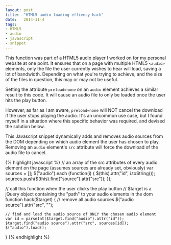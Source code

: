```yaml
---
layout: post
title:  "HTML5 audio loading effiency hack"
date:   2014-11-4
tags:
- HTML5
- audio
- javascript
- snippet
---
```

This function was part of a HTML5 audio player I worked on for my personal website at one point. It ensures that on a page with multiple HTML5 `<audio>` elements, only the file the user currently wishes to hear will <!--break-->load, saving a lot of bandwidth. Depending on what you're trying to achieve, and the size of the files in question, this may or may not be useful.

Setting the attribute `preload=none` on an `audio` element achieves a similar result to this code. It will cause an audio file to only be loaded once the user hits the play button.

However, as far as I am aware, `preload=none` will NOT cancel the download if the user stops playing the audio. It's an uncommon use case, but I found myself in a situation where this specific behavior was required, and devised the solution below. 

This Javascript snippet dynamically adds and removes audio sources from the DOM depending on which audio element the user has chosen to play. Removing an `audio` element's `src` attribute will force the download of the audio file to cancel.


{% highlight javascript %}
// an array of the src attributes of every audio element on the page (assumes sources are already set, obviously)
var sources = [];
$("audio").each (function(i) {
    $(this).attr("id", i.toString());
    sources.push($(this).find("source").attr("src"));
});

// call this function when the user clicks the play button
// $target is a jQuery object containing the "path" to your audio elements in the dom
function hack($target) {
	// remove all audio sources
    $("audio source").attr("src", "");

    // find and load the audio source of ONLY the chosen audio element
    var id = parseInt($target.find("audio").attr("id"));
    $target.find("audio source").attr("src", sources[id]);
    $("audio").load();
}
{% endhighlight %}

